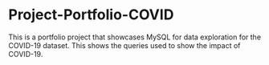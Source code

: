 # Project-Portfolio-COVID
This is a portfolio project that showcases MySQL for data exploration for the COVID-19 dataset. This shows the queries used to show the impact of COVID-19.
